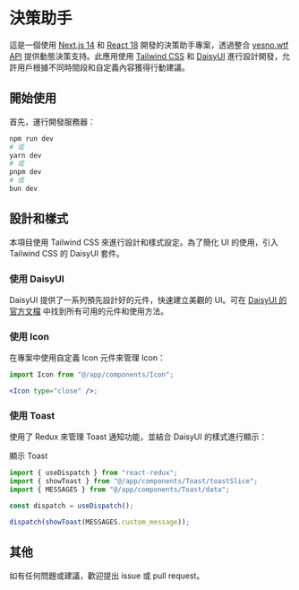 # 決策助手

這是一個使用 [Next.js 14](https://nextjs.org/blog/next-14) 和 [React 18](https://reactjs.org/blog/2022/03/29/react-v18.html) 開發的決策助手專案，透過整合 [yesno.wtf API](https://yesno.wtf/api) 提供動態決策支持。此應用使用 [Tailwind CSS](https://tailwindcss.com/docs/installation) 和 [DaisyUI](https://daisyui.com) 進行設計開發，允許用戶根據不同時間段和自定義內容獲得行動建議。

## 開始使用

首先，運行開發服務器：

```bash
npm run dev
# 或
yarn dev
# 或
pnpm dev
# 或
bun dev
```

## 設計和樣式

本項目使用 Tailwind CSS 來進行設計和樣式設定。為了簡化 UI 的使用，引入 Tailwind CSS 的 DaisyUI 套件。

### 使用 DaisyUI

DaisyUI 提供了一系列預先設計好的元件，快速建立美觀的 UI。可在 [DaisyUI 的官方文檔](https://daisyui.com) 中找到所有可用的元件和使用方法。

### 使用 Icon

在專案中使用自定義 Icon 元件來管理 Icon：

```jsx
import Icon from "@/app/components/Icon";

<Icon type="close" />;
```

### 使用 Toast

使用了 Redux 來管理 Toast 通知功能，並結合 DaisyUI 的樣式進行顯示：

顯示 Toast

```jsx
import { useDispatch } from "react-redux";
import { showToast } from "@/app/components/Toast/toastSlice";
import { MESSAGES } from "@/app/components/Toast/data";

const dispatch = useDispatch();

dispatch(showToast(MESSAGES.custom_message));
```

## 其他

如有任何問題或建議，歡迎提出 issue 或 pull request。

